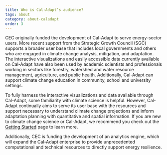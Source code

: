 ```yaml
---
title: Who is Cal-Adapt’s audience?
tags: about
category: about-caladapt
order: 3
---
```


CEC originally funded the development of Cal-Adapt to serve energy-sector users. More recent support from the Strategic Growth Council (SGC) supports a broader user base that includes local governments and others who are engaged in climate change analysis, mitigation, and adaptation. The interactive visualizations and easily accessible data currently available on Cal-Adapt have also been used by academic scientists and professionals working in sectors like forestry, watershed and water resource management, agriculture, and public health. Additionally, Cal-Adapt can support climate change education in community, school and university settings. 

To fully harness the interactive visualizations and data available through Cal-Adapt, some familiarity with climate science is helpful. However, Cal-Adapt continually aims to serve its user base with the resources and support necessary to understand climate change projections and inform adaptation planning with quantitative and spatial information. If you are new to climate change science or Cal-Adapt, we recommend you check out the [Getting Started](/help/get-started/) page to learn more.

Additionally, CEC is funding the development of an analytics engine, which will expand the Cal-Adapt enterprise to provide unprecedented computational and technical resources to directly support energy resilience.
